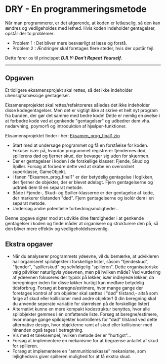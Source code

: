 # DRY - En programmeringsmetode

Når man programmerer, er det afgørende, at koden er letlæselig, så den kan ændres og vedligeholdes med lethed. Hvis koden indeholder gentagelser, opstår der to problemer:

- Problem 1 : Det bliver mere besværligt at læse og forstå.
- Problem 2 : Ændringer skal foretages flere steder, hvis der opstår fejl.

Dette fører os til princippet ***D.R.Y: Don't Repeat Yourself.***

-----------------------------

## Opgaven 

Et  tidligere eksamensprojekt skal rettes, så det ikke indeholder uhensigtsmæssige gentagelser.

Eksamensprojektet skal rettes/refaktoreres således det ikke indeholder disse kodegentagelser. Men det er vigtigt ikke at skrive et helt nyt program fra bunden, der gør det samme med bedre kode! Dette er nemlig en øvelse i at forbedre kode ved at genkende "gentagelser" og udbedrer dem vha. nedarvning, poymorfi og introduktion af hjælper-funktioner.

Eksamensprojektet finder i her: [Eksamen_prog_final1.zip](Eksamen_prog_final1.zip)

- Start med at undersøge programmet og få en forståelse for koden. Fokuser især på, hvordan programmet registrerer fjendernes død, spillerens død og fjerner skud, der bevæger sig uden for skærmen.
- Der er gentagelser i koden i de forskellige klasser: Fjende, Skud og Spiller. Forsøg at forbedre dette ved at skabe en overordnet superklasse, GameObjekt.
- I fanen "Eksamen_prog_final1" er der betydelig gentagelse i logikken, der fjerner de objekter, der er blevet ødelagt. Fjern gentagelserne og udtræk dem til en separat metode.
- Både i Fjende-, Skud- og Spiller-klasserne er der gentagelse af kode, der markerer tilstanden "død". Fjern gentagelserne og isolér dem i en separat metode.
- Undersøg andre potentielle forbedringsmuligheder...

Denne opgave sigter mod at udvikle dine færdigheder i at genkende gentagelser i koden og finde måder at organisere og strukturere den på, så den bliver mere effektiv og vedligeholdelsesvenlig.

## Ekstra opgaver

- Når du analyserer programmets ydeevne, vil du bemærke, at udvikleren har organiseret spilobjekter i forskellige lister, såsom "fjendeskud", "fjender", "spillerskud" og selvfølgelig "spilleren". Dette organisatoriske valg påvirker naturligvis ydeevnen, men på hvilken måde?
Ved vurdering af ydeevnen fokuseres der typisk på løkker, især indlejrede løkker, da beregninger inden for disse løkker hurtigt kan medføre betydelig tidsforbrug. Forsøg at beregne/estimere, hvor mange gange der foretages kontrol af om objekter skal sættes i "død" tilstand,- altså som følge af skud eller kollisioner med andre objekter! (I din beregning skal du anvende seperate variable for størrelsen på de forskellige lister)
- Alternativt kunne en mere kompakt kodestruktur benyttes, hvor alle spilobjekter gemmes i én omfattende liste. Forsøg at beregne/estimere, hvor mange gange spilobjekter kontrolleres for "død" tilstand ved dette alternative design, hvor objekterne ramt af skud eller kollisioner med hinanden også tages i betragtning.
- Vis med et taleksempel, hvilken metode der er "hurtigst"...
- Forsøg at implementere en mekanisme for at begrænse antallet af skud for spilleren.
- Forsøg at implementere en "ammunitionskasse" mekanisme, som lejlighedsvis giver spilleren mulighed for at få ekstra skud.